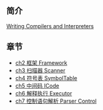 ## 简介

[Writing Compilers and Interpreters](https://book.douban.com/subject/4204346/)

## 章节

- [ch2 框架 Framework]()
- [ch3 扫描器 Scanner]()
- [ch4 符号表 SymbolTable]()
- [ch5 中间码 ICode]()
- [ch6 解释执行 Executor]()
- [ch7 控制语句解析 Parser Control]()
